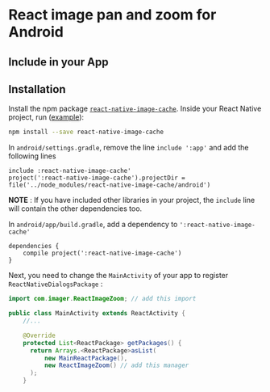 # React image pan and zoom for Android

## Include in your App


Installation
------------

Install the npm package [`react-native-image-cache`](https://www.npmjs.com/package/react-native-image-cache). Inside your React Native project, run ([example](https://github.com/Anthonyzou/react-native-image-cache/tree/master/example)):
```bash
npm install --save react-native-image-cache
```

In `android/settings.gradle`, remove the line `include ':app'` and add the following lines
```
include :react-native-image-cache'
project(':react-native-image-cache').projectDir = file('../node_modules/react-native-image-cache/android')
```
**NOTE** : If you have included other libraries in your project, the `include` line will contain the other dependencies too.

In `android/app/build.gradle`, add a dependency to `':react-native-image-cache'`
```
dependencies {
    compile project(':react-native-image-cache')
}
```

Next, you need to change the `MainActivity` of your app to register `ReactNativeDialogsPackage` :
```java
import com.imager.ReactImageZoom; // add this import

public class MainActivity extends ReactActivity {
    //...

    @Override
    protected List<ReactPackage> getPackages() {
      return Arrays.<ReactPackage>asList(
          new MainReactPackage(),
          new ReactImageZoom() // add this manager
      );
    }
```
